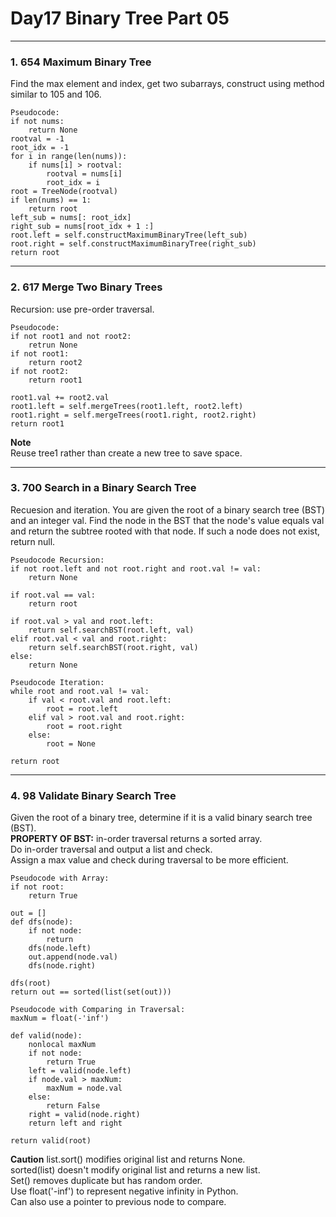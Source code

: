 # Day17 Binary Tree Part 05

---

### 1. 654 Maximum Binary Tree
Find the max element and index, get two subarrays, construct using method similar to 105 and 106.  

```
Pseudocode:
if not nums:
    return None
rootval = -1
root_idx = -1
for i in range(len(nums)):
    if nums[i] > rootval:
        rootval = nums[i]
        root_idx = i
root = TreeNode(rootval)
if len(nums) == 1:
    return root
left_sub = nums[: root_idx]
right_sub = nums[root_idx + 1 :]
root.left = self.constructMaximumBinaryTree(left_sub)
root.right = self.constructMaximumBinaryTree(right_sub)
return root
```

---

### 2. 617 Merge Two Binary Trees
Recursion: use pre-order traversal.  

```
Pseudocode:
if not root1 and not root2:
    retrun None
if not root1:
    return root2
if not root2:
    return root1

root1.val += root2.val
root1.left = self.mergeTrees(root1.left, root2.left)
root1.right = self.mergeTrees(root1.right, root2.right)
return root1
```
**Note**  
Reuse tree1 rather than create a new tree to save space.  

---

### 3. 700 Search in a Binary Search Tree
Recuesion and iteration.
You are given the root of a binary search tree (BST) and an integer val. Find the node in the BST that the node's value equals val and return the subtree rooted with that node. If such a node does not exist, return null.  

```
Pseudocode Recursion:
if not root.left and not root.right and root.val != val:
    return None

if root.val == val:
    return root

if root.val > val and root.left:
    return self.searchBST(root.left, val)
elif root.val < val and root.right:
    return self.searchBST(root.right, val)
else:
    return None

Pseudocode Iteration:
while root and root.val != val:
    if val < root.val and root.left:
        root = root.left
    elif val > root.val and root.right:
        root = root.right
    else:
        root = None

return root
```

---

### 4. 98 Validate Binary Search Tree
Given the root of a binary tree, determine if it is a valid binary search tree (BST).  
**PROPERTY OF BST:** in-order traversal returns a sorted array.  
Do in-order traversal and output a list and check.  
Assign a max value and check during traversal to be more efficient.  

```
Pseudocode with Array:
if not root:
    return True

out = []
def dfs(node):
    if not node:
        return
    dfs(node.left)
    out.append(node.val)
    dfs(node.right)

dfs(root)
return out == sorted(list(set(out)))

Pseudocode with Comparing in Traversal:
maxNum = float(-'inf')

def valid(node):
    nonlocal maxNum
    if not node:
        return True
    left = valid(node.left)
    if node.val > maxNum:
        maxNum = node.val
    else:
        return False
    right = valid(node.right)
    return left and right

return valid(root)
```
**Caution**
list.sort() modifies original list and returns None.  
sorted(list) doesn't modify original list and returns a new list.  
Set() removes duplicate but has random order.  
Use float('-inf') to represent negative infinity in Python.  
Can also use a pointer to previous node to compare.  
